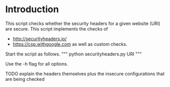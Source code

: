# Introduction
This script checks whether the security headers for a given website (URI) are secure. This script implements the checks of 
- http://securityheaders.io/
- https://csp.withgoogle.com
as well as custom checks.

Start the script as follows.
""" python securityheaders.py URI """

Use the -h flag for all options.


TODO explain the headers themselves plus the insecure configurations that are being checked
